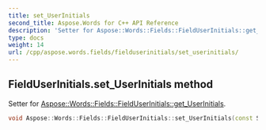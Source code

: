 ```yaml
---
title: set_UserInitials
second_title: Aspose.Words for C++ API Reference
description: 'Setter for Aspose::Words::Fields::FieldUserInitials::get_UserInitials.'
type: docs
weight: 14
url: /cpp/aspose.words.fields/fielduserinitials/set_userinitials/
---
```

## FieldUserInitials.set_UserInitials method


Setter for [Aspose::Words::Fields::FieldUserInitials::get_UserInitials](../get_userinitials/).

```cpp
void Aspose::Words::Fields::FieldUserInitials::set_UserInitials(const System::String &value)
```

